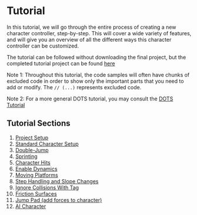 
# Tutorial

In this tutorial, we will go through the entire process of creating a new character controller, step-by-step. This will cover a wide variety of features, and will give you an overview of all the different ways this character controller can be customized.

The tutorial can be followed without downloading the final project, but the completed tutorial project can be found [here](https://github.com/Unity-Technologies/rival-samples/tree/master/Tutorial)

Note 1: Throughout this tutorial, the code samples will often have chunks of excluded code in order to show only the important parts that you need to add or modify. The `// (...)` represents excluded code.

Note 2: For a more general DOTS tutorial, you may consult the [DOTS Tutorial](https://github.com/Unity-Technologies/dots-tutorial)


## Tutorial Sections

1. [Project Setup](./Tutorial/tutorial-setup.md)
1. [Standard Character Setup](./Tutorial/tutorial-charactersetup.md)
1. [Double-Jump](./Tutorial/tutorial-doublejump.md)
1. [Sprinting](./Tutorial/tutorial-sprint.md)
1. [Character Hits](./Tutorial/tutorial-characterhits.md)
1. [Enable Dynamics](./Tutorial/tutorial-enabledynamics.md)
1. [Moving Platforms](./Tutorial/tutorial-movingplatforms.md)
1. [Step Handling and Slope Changes](./Tutorial/tutorial-steps-and-slopes.md)
1. [Ignore Collisions With Tag](./Tutorial/tutorial-ignorecollisions.md)
1. [Friction Surfaces](./Tutorial/tutorial-frictionsurface.md)
1. [Jump Pad (add forces to character)](./Tutorial/tutorial-jumppad.md)
1. [AI Character](./Tutorial/tutorial-ai.md)
